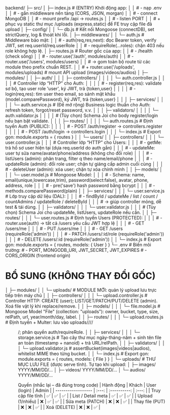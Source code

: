 backend/
├─ src/
│  ├─ index.js                  # (ENTRY) Khởi động app:
│  │                             # - nạp .env
│  │                             # - gắn middleware nền tảng (CORS, JSON, morgan)
│  │                             # - connect MongoDB
│  │                             # - mount prefix /api -> routes.js
│  │                             # - listen PORT
│  │                             # + phục vụ static thư mục /uploads (express.static) để FE truy cập file đã upload
│  ├─ config/
│  │  └─ db.js                  # Kết nối Mongoose (connectDB), set strictQuery, log & thoát khi lỗi.
│  ├─ middlewares/
│  │  └─ auth.js                # Middleware bảo mật:
│  │                             # - auth(req,res,next): đọc Bearer token, verify JWT, set req.userId/req.userRole
│  │                             # - requireRole(...roles): chặn 403 nếu role không hợp lệ.
│  ├─ routes.js                 # Router gốc của app:
│  │                             # - /health (check sống)
│  │                             # - router.use('/auth', modules/auth)
│  │                             # - router.use('/users', modules/users)
│  │                             # -> gom toàn bộ route từ các module theo prefix chuẩn REST.
│  │                             # + router.use('/uploads', modules/uploads)  # mount API upload (images/videos/audios)
│  ├─ modules/
│  │  ├─ auth/
│  │  │  ├─ controllers/
│  │  │  │  └─ auth.controller.js
│  │  │  │     # Controller lớp “HTTP” cho Auth:
│  │  │  │     # - register(req,res): validate sơ bộ, tạo user role 'user', ký JWT, trả {token,user}
│  │  │  │     # - login(req,res): tìm user theo email, so sánh mật khẩu (model.comparePassword), ký JWT, trả {token,user}
│  │  │  ├─ services/
│  │  │  │  └─ auth.service.js  # (Để mở rộng) Business logic thuần cho Auth: refresh token, forgot/reset password, v.v.
│  │  │  ├─ validators/
│  │  │  │  └─ auth.validator.js
│  │  │  │     # (Tùy chọn) Schema Joi cho body register/login nếu bạn bật validate.
│  │  │  ├─ routes/
│  │  │  │  └─ auth.routes.js   # Định tuyến Auth (PUBLIC):
│  │  │  │                      # - POST /auth/register -> controllers.register
│  │  │  │                      # - POST /auth/login    -> controllers.login
│  │  │  └─ index.js            # Export gọn: module.exports = { routes }
│  │  └─ users/
│  │     ├─ controllers/
│  │     │  └─ user.controller.js
│  │     │     # Controller lớp “HTTP” cho Users:
│  │     │     # - getMe: trả hồ sơ user hiện tại (dựa req.userId do auth gắn)
│  │     │     # - updateMe: user tự sửa name/avatar/phone/address (không cho đổi role)
│  │     │     # - listUsers (admin): phân trang, filter q theo name/email/phone
│  │     │     # - updateRole (admin): đổi role user; chặn tự giáng cấp admin cuối cùng
│  │     │     # - deleteUser (admin): xóa user; chặn tự xóa chính mình
│  │     ├─ models/
│  │     │  └─ user.model.js    # Mongoose Model:
│  │     │                      # - Schema: name, email(unique,lowercase,trim), password(select:false), avatar, phone, address, role
│  │     │                      # - pre('save') hash password bằng bcrypt
│  │     │                      # - methods.comparePassword(plain)
│  │     ├─ services/
│  │     │  └─ user.service.js  # Lớp truy cập dữ liệu (DAL):
│  │     │                      # - findById / updateMe / list / count / countAdmins / updateRole / deleteById
│  │     │                      # -> giúp controller mỏng, dễ test & tái dùng.
│  │     ├─ validators/
│  │     │  └─ user.validator.js
│  │     │     # (Tùy chọn) Schema Joi cho updateMe, listUsers, updateRole nếu cần.
│  │     ├─ routes/
│  │     │  └─ user.routes.js   # Định tuyến Users (PROTECTED):
│  │     │                      # - router.use(auth) -> tất cả /users yêu cầu JWT hợp lệ
│  │     │                      # - GET  /users/me
│  │     │                      # - PUT  /users/me
│  │     │                      # - GET  /users           (requireRole('admin'))
│  │     │                      # - PATCH /users/:id/role (requireRole('admin'))
│  │     │                      # - DELETE /users/:id     (requireRole('admin'))
│  │     └─ index.js            # Export gọn: module.exports = { routes, models: { User } }
└─ .env                         # Biến môi trường:
                                # - PORT, MONGODB_URI, JWT_SECRET, JWT_EXPIRES
                                # - CORS_ORIGIN (frontend origin)

# BỔ SUNG (KHÔNG THAY ĐỔI GỐC)
│  ├─ modules/
│  │  └─ uploads/               # MODULE MỚI: quản lý upload lưu trực tiếp trên máy chủ
│  │     ├─ controllers/
│  │     │  └─ upload.controller.js  # Controller HTTP: CREATE (user); LIST/GET/PATCH/PUT/DELETE (admin). Xoá file vật lý khi replace/remove.
│  │     ├─ models/
│  │     │  └─ file.model.js         # Mongoose Model "File" (collection: "uploads"): owner, bucket, type, size, relPath, url, year/month/day, label.
│  │     ├─ routes/
│  │     │  └─ upload.routes.js      # Định tuyến + Multer: lưu vào uploads/<bucket>/<YYYY>/<MM>/<DD>/; phân quyền auth/requireRole.
│  │     ├─ services/
│  │     │  └─ storage.service.js    # Tạo cây thư mục ngày-tháng-năm + sinh tên file an toàn (timestamp + nanoid) + trả URL/relPath.
│  │     ├─ validators/
│  │     │  └─ upload.validator.js   # assertBucket(images|videos|audios), whitelist MIME theo từng bucket.
│  │     └─ index.js                 # Export gọn: module.exports = { routes, models: { File } }
│  └─ uploads/                       # THƯ MỤC LƯU FILE (được serve tĩnh). Tự tạo khi upload:
│        ├─ images/ YYYY/MM/DD/...
│        ├─ videos/ YYYY/MM/DD/...
│        └─ audios/ YYYY/MM/DD/...


Quyền (nhắc lại – đã đúng trong code)
| Hành động          | Khách | User (login) | Admin |
| ------------------ | :---: | :----------: | :---: |
| Truy cập file tĩnh |   ✅   |       ✅      |   ✅   |
| List / Detail meta |   ✅   |       ✅      |   ✅   |
| Upload (1/nhiều)   |   ❌   |       ✅      |   ✅   |
| Sửa meta (PATCH)   |   ❌   |       ❌      |   ✅   |
| Thay file (PUT)    |   ❌   |       ❌      |   ✅   |
| Xoá (DELETE)       |   ❌   |       ❌      |   ✅   |
